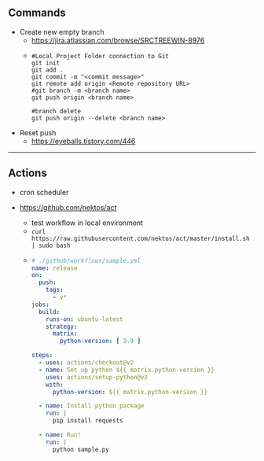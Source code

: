 ## Commands
- Create new empty branch
  - https://jira.atlassian.com/browse/SRCTREEWIN-8976
  - ```
    #Local Project Folder connection to Git
    git init
    git add .
    git commit -m "<commit message>"
    git remote add origin <Remote repository URL>
    #git branch -m <branch name>
    git push origin <branch name>
    
    #branch delete
    git push origin --delete <branch name>
    ```
- Reset push
  - https://eyeballs.tistory.com/446
---
## Actions

- cron scheduler

- https://github.com/nektos/act
  - test workflow in local environment
  - `curl https://raw.githubusercontent.com/nektos/act/master/install.sh | sudo bash`
  - ```yaml
    # ./github/workflows/sample.yml
    name: release
    on:
      push:
        tags:
          - v*
    jobs:
      build:
        runs-on: ubuntu-latest
        strategy:
          matrix:
            python-version: [ 3.9 ]

    steps:
      - uses: actions/checkout@v2
      - name: Set up python ${{ matrix.python-version }}
        uses: actions/setup-python@v2
        with:
          python-version: ${{ matrix.python-version }}

      - name: Install python package
        run: |
          pip install requests

      - name: Run!
        run: |
          python sample.py
    ```